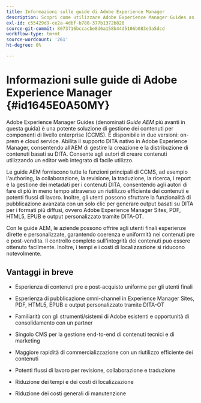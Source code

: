 ```yaml
---
title: Informazioni sulle guide di Adobe Experience Manager
description: Scopri come utilizzare Adobe Experience Manager Guides as a Cloud Service
exl-id: c55429d9-ce2a-4dbf-b780-377b1372b828
source-git-commit: 8073716bccacbe8d6a158b44d5106b083e3a5dcd
workflow-type: tm+mt
source-wordcount: '261'
ht-degree: 0%

---
```


# Informazioni sulle guide di Adobe Experience Manager {#id1645E0A50MY}

Adobe Experience Manager Guides \(denominati *Guide AEM* più avanti in questa guida\) è una potente soluzione di gestione dei contenuti per componenti di livello enterprise \(CCMS\). È disponibile in due versioni: on-prem e cloud service. Abilita il supporto DITA nativo in Adobe Experience Manager, consentendo all’AEM di gestire la creazione e la distribuzione di contenuti basati su DITA. Consente agli autori di creare contenuti utilizzando un editor web integrato di facile utilizzo.

Le guide AEM forniscono tutte le funzioni principali di CCMS, ad esempio l&#39;authoring, la collaborazione, la revisione, la traduzione, la ricerca, i report e la gestione dei metadati per i contenuti DITA, consentendo agli autori di fare di più in meno tempo attraverso un riutilizzo efficiente dei contenuti e potenti flussi di lavoro. Inoltre, gli utenti possono sfruttare la funzionalità di pubblicazione avanzata con un solo clic per generare output basati su DITA per i formati più diffusi, ovvero Adobe Experience Manager Sites, PDF, HTML5, EPUB e output personalizzato tramite DITA-OT.

Con le guide AEM, le aziende possono offrire agli utenti finali esperienze dirette e personalizzate, garantendo coerenza e uniformità nei contenuti pre e post-vendita. Il controllo completo sull&#39;integrità dei contenuti può essere ottenuto facilmente. Inoltre, i tempi e i costi di localizzazione si riducono notevolmente.

## Vantaggi in breve

- Esperienza di contenuti pre e post-acquisto uniforme per gli utenti finali

- Esperienza di pubblicazione omni-channel in Experience Manager Sites, PDF, HTML5, EPUB e output personalizzato tramite DITA-OT

- Familiarità con gli strumenti/sistemi di Adobe esistenti e opportunità di consolidamento con un partner

- Singolo CMS per la gestione end-to-end di contenuti tecnici e di marketing

- Maggiore rapidità di commercializzazione con un riutilizzo efficiente dei contenuti

- Potenti flussi di lavoro per revisione, collaborazione e traduzione

- Riduzione dei tempi e dei costi di localizzazione

- Riduzione dei costi generali di manutenzione
